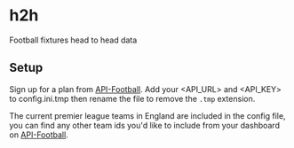 # h2h
Football fixtures head to head data

## Setup
Sign up for a plan from [API-Football](https://www.api-football.com/). Add your <API_URL> and <API_KEY> to config.ini.tmp then rename the file to remove the `.tmp` extension.

The current premier league teams in England are included in the config file, you can find any other team ids you'd like to include from your dashboard on [API-Football](https://www.api-football.com/).
